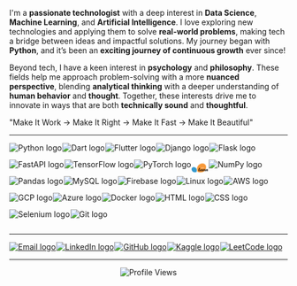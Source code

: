 I'm a **passionate technologist** with a deep interest in **Data Science**, **Machine Learning**, and **Artificial Intelligence**. I love exploring new technologies and applying them to solve **real-world problems**, making tech a bridge between ideas and impactful solutions. My journey began with **Python**, and it’s been an **exciting journey of continuous growth** ever since!
 
Beyond tech, I have a keen interest in **psychology** and **philosophy**. These fields help me approach problem-solving with a more **nuanced perspective**, blending **analytical thinking** with a deeper understanding of **human behavior** and **thought**. Together, these interests drive me to innovate in ways that are both **technically sound** and **thoughtful**.

"Make It Work -> Make It Right -> Make It Fast -> Make It Beautiful"

---

<div align="center" style="display: flex; flex-wrap: wrap;">
  <img src="https://skillicons.dev/icons?i=py" height="30" alt="Python logo" />
  <img width="1" />
  <img src="https://skillicons.dev/icons?i=dart" height="30" alt="Dart logo" />
  <img width="1" />
  <img src="https://skillicons.dev/icons?i=flutter" height="30" alt="Flutter logo" />
  <img width="1" />
  <img src="https://skillicons.dev/icons?i=django" height="30" alt="Django logo" />
  <img width="1" />
  <img src="https://skillicons.dev/icons?i=flask" height="30" alt="Flask logo" />
  <img width="1" />
  <img src="https://skillicons.dev/icons?i=fastapi" height="30" alt="FastAPI logo" />
  <img width="1" />
  <img src="https://skillicons.dev/icons?i=tensorflow" height="30" alt="TensorFlow logo" />
  <img width="1" />
  <img src="https://skillicons.dev/icons?i=pytorch" height="30" alt="PyTorch logo" />
  <img width="1" />
  <img src="https://github.com/devicons/devicon/blob/master/icons/scikitlearn/scikitlearn-original.svg" height="30" alt="Scikit-learn logo" />
  <img width="1" />
  <img src="https://cdn.jsdelivr.net/gh/devicons/devicon/icons/numpy/numpy-original.svg" height="30" alt="NumPy logo" />
  <img width="1" />
  <img src="https://cdn.jsdelivr.net/gh/devicons/devicon/icons/pandas/pandas-original.svg" height="30" alt="Pandas logo" />
  <img width="1" />
  <img src="https://skillicons.dev/icons?i=mysql" height="30" alt="MySQL logo" />
  <img width="1" />
  <img src="https://skillicons.dev/icons?i=firebase" height="30" alt="Firebase logo" />
  <img width="1" />
  <img src="https://skillicons.dev/icons?i=linux" height="30" alt="Linux logo" />
  <img width="1" />
  <img src="https://skillicons.dev/icons?i=aws" height="30" alt="AWS logo" />
  <img width="1" />
  <img src="https://skillicons.dev/icons?i=gcp" height="30" alt="GCP logo" />
  <img width="1" />
  <img src="https://skillicons.dev/icons?i=azure" height="30" alt="Azure logo" />
  <img width="1" />
  <img src="https://skillicons.dev/icons?i=docker" height="30" alt="Docker logo" />
  <img width="1" />
  <img src="https://skillicons.dev/icons?i=html" height="30" alt="HTML logo" />
  <img width="1" />
  <img src="https://skillicons.dev/icons?i=css" height="30" alt="CSS logo" />
  <img width="1" />
  <img src="https://skillicons.dev/icons?i=selenium" height="30" alt="Selenium logo" />
  <img width="1" />
  <img src="https://skillicons.dev/icons?i=git" height="30" alt="Git logo" />
</div>

---

<div align="center" style="display: flex; flex-wrap: wrap;">
  <a href="mailto:choubey.anubhav253@gmail.com">
    <img src="https://skillicons.dev/icons?i=gmail" height="30" alt="Email logo" />
  </a>
  <img width="1" />
  <a href="https://www.linkedin.com/in/anubhav-choubey/">
    <img src="https://skillicons.dev/icons?i=linkedin" height="30" alt="LinkedIn logo" />
  </a>
  <img width="1" />
  <a href="https://github.com/LazyyVenom">
    <img src="https://skillicons.dev/icons?i=github" height="30" alt="GitHub logo" />
  </a>
  <img width="1" />
  <a href="https://www.kaggle.com/choubeyanubhav">
    <img src="https://cdn.jsdelivr.net/gh/devicons/devicon/icons/kaggle/kaggle-original.svg" height="28" alt="Kaggle logo" />
  </a>
  <img width="1" />
  <a href="https://leetcode.com/u/lazyvenom/">
    <img src="https://commons.wikimedia.org/wiki/Special:FilePath/LeetCode_Logo_1.png" height="30" alt="LeetCode logo" />
  </a> 
</div>

---

<div align="center"> <img src="https://komarev.com/ghpvc/?username=LazyyVenom" alt="Profile Views" /> </div>
